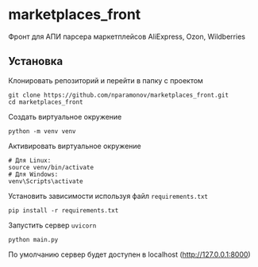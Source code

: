 # marketplaces_front

Фронт для АПИ парсера маркетплейсов AliExpress, Ozon, Wildberries

## Установка

Клонировать репозиторий и перейти в папку с проектом
```shell
git clone https://github.com/nparamonov/marketplaces_front.git
cd marketplaces_front
```
Создать виртуальное окружение
```shell
python -m venv venv
```
Активировать виртуальное окружение
```shell
# Для Linux:
source venv/bin/activate
# Для Windows:
venv\Scripts\activate
```
Установить зависимости используя файл `requirements.txt`
```shell
pip install -r requirements.txt
```
Запустить сервер `uvicorn`
```shell
python main.py
```
По умолчанию сервер будет доступен в localhost (http://127.0.0.1:8000)
